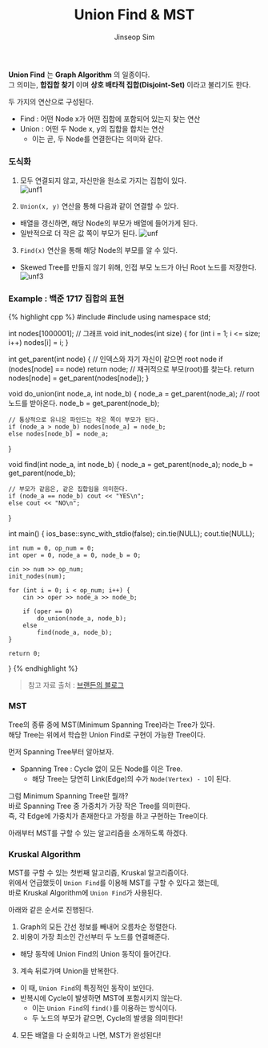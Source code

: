 ﻿---
layout: post
title: "Union Find & MST"
categories: Algorithm
tags: [cpp]
author:
  - Jinseop Sim
---
__Union Find__ 는 __Graph Algorithm__ 의 일종이다.  
그 의미는, __합집합 찾기__ 이며 __상호 배타적 집합(Disjoint-Set)__ 이라고 불리기도 한다.  

두 가지의 연산으로 구성된다.  
- Find : 어떤 Node x가 어떤 집합에 포함되어 있는지 찾는 연산
- Union : 어떤 두 Node x, y의 집합을 합치는 연산
  - 이는 곧, 두 Node를 연결한다는 의미와 같다.

### 도식화
1. 모두 연결되지 않고, 자신만을 원소로 가지는 집합이 있다.  
![unf1](https://user-images.githubusercontent.com/71700079/213406867-7a0c036e-a313-400c-9700-2e42a8963fea.png)  

2. ```Union(x, y)``` 연산을 통해 다음과 같이 연결할 수 있다.
  - 배열을 갱신하면, 해당 Node의 부모가 배열에 들어가게 된다.
  - 일반적으로 더 작은 값 쪽이 부모가 된다. 
![unf](https://user-images.githubusercontent.com/71700079/213406905-0dba012c-087e-47d2-9691-7558965a3b7a.png)  

3. ```Find(x)``` 연산을 통해 해당 Node의 부모를 알 수 있다.
  - Skewed Tree를 만들지 않기 위해, 인접 부모 노드가 아닌 Root 노드를 저장한다.  
![unf3](https://user-images.githubusercontent.com/71700079/213406949-f74a9205-d6d2-41f1-bbbb-cea6293d0824.png)  

### Example : 백준 1717 집합의 표현
{% highlight cpp %}
#include <iostream>
#include <vector>
using namespace std;

int nodes[1000001]; // 그래프
void init_nodes(int size) {
	for (int i = 1; i <= size; i++)
		nodes[i] = i;
}

int get_parent(int node) {
	// 인덱스와 자기 자신이 같으면 root node
	if (nodes[node] == node) return node;
	// 재귀적으로 부모(root)를 찾는다.
	return nodes[node] = get_parent(nodes[node]);
}

void do_union(int node_a, int node_b) {
	node_a = get_parent(node_a); // root 노드를 받아온다.
	node_b = get_parent(node_b);

	// 통상적으로 유니온 파인드는 작은 쪽이 부모가 된다.
	if (node_a > node_b) nodes[node_a] = node_b;
	else nodes[node_b] = node_a;
}

void find(int node_a, int node_b) {
	node_a = get_parent(node_a);
	node_b = get_parent(node_b);

	// 부모가 같음은, 같은 집합임을 의미한다.
	if (node_a == node_b) cout << "YES\n";
	else cout << "NO\n";
}

int main() {
	ios_base::sync_with_stdio(false);
	cin.tie(NULL);
	cout.tie(NULL);

	int num = 0, op_num = 0;
	int oper = 0, node_a = 0, node_b = 0;

	cin >> num >> op_num;
	init_nodes(num);

	for (int i = 0; i < op_num; i++) {
		cin >> oper >> node_a >> node_b;

		if (oper == 0)
			do_union(node_a, node_b);
		else
			find(node_a, node_b);
	}

	return 0;
}
{% endhighlight %}

> 참고 자료 출처 : [브랜든의 블로그](https://brenden.tistory.com/33)

### MST
Tree의 종류 중에 MST(Minimum Spanning Tree)라는 Tree가 있다.  
해당 Tree는 위에서 학습한 Union Find로 구현이 가능한 Tree이다.  

먼저 Spanning Tree부터 알아보자.  
- Spanning Tree : Cycle 없이 모든 Node를 이은 Tree.
  - 해당 Tree는 당연히 Link(Edge)의 수가 ```Node(Vertex) - 1```이 된다.

그럼 Minimum Spanning Tree란 뭘까?  
바로 Spanning Tree 중 가중치가 가장 작은 Tree를 의미한다.  
즉, 각 Edge에 가중치가 존재한다고 가정을 하고 구현하는 Tree이다.  

아래부터 MST를 구할 수 있는 알고리즘을 소개하도록 하겠다.  

### Kruskal Algorithm
MST를 구할 수 있는 첫번째 알고리즘, Kruskal 알고리즘이다.  
위에서 언급했듯이 ```Union Find```를 이용해 MST를 구할 수 있다고 했는데,  
바로 Kruskal Algorithm에 ```Union Find```가 사용된다.  

아래와 같은 순서로 진행된다.  
1. Graph의 모든 간선 정보를 빼내어 오름차순 정렬한다.
2. 비용이 가장 최소인 간선부터 두 노드를 연결해준다.
  - 해당 동작에 Union Find의 Union 동작이 들어간다.
3. 계속 뒤로가며 Union을 반복한다.
  - 이 때, ```Union Find```의 특징적인 동작이 보인다.
  - 반복시에 Cycle이 발생하면 MST에 포함시키지 않는다.
    - 이는 ```Union Find```의 ```find()```를 이용하는 방식이다.
    - 두 노드의 부모가 같으면, Cycle의 발생을 의미한다!
4. 모든 배열을 다 순회하고 나면, MST가 완성된다!
